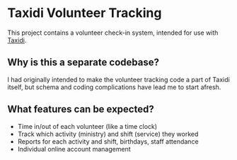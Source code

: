 Taxidi Volunteer Tracking
=========================
This project contains a volunteer check-in system, intended for use with
[Taxidi](http://jkltech.net/taxidi/).

Why is this a separate codebase?
--------------------------------
I had originally intended to make the volunteer tracking code a part of
Taxidi itself, but schema and coding complications have lead me to
start afresh.

What features can be expected?
------------------------------
+ Time in/out of each volunteer (like a time clock)
+ Track which activity (ministry) and shift (service) they worked
+ Reports for each activity and shift, birthdays, staff attendance
+ Individual online account management

